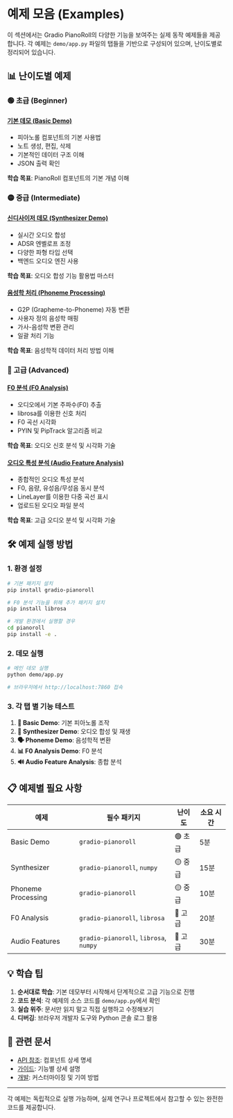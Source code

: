 # 예제 모음 (Examples)

이 섹션에서는 Gradio PianoRoll의 다양한 기능을 보여주는 실제 동작 예제들을 제공합니다.
각 예제는 `demo/app.py` 파일의 탭들을 기반으로 구성되어 있으며, 난이도별로 정리되어 있습니다.

## 📊 난이도별 예제

### 🟢 초급 (Beginner)

#### [기본 데모 (Basic Demo)](basic-usage.md)
- 피아노롤 컴포넌트의 기본 사용법
- 노트 생성, 편집, 삭제
- 기본적인 데이터 구조 이해
- JSON 출력 확인

**학습 목표**: PianoRoll 컴포넌트의 기본 개념 이해

### 🟡 중급 (Intermediate)

#### [신디사이저 데모 (Synthesizer Demo)](synthesizer.md)
- 실시간 오디오 합성
- ADSR 엔벨로프 조정
- 다양한 파형 타입 선택
- 백엔드 오디오 엔진 사용

**학습 목표**: 오디오 합성 기능 활용법 마스터

#### [음성학 처리 (Phoneme Processing)](phoneme-processing.md)
- G2P (Grapheme-to-Phoneme) 자동 변환
- 사용자 정의 음성학 매핑
- 가사-음성학 변환 관리
- 일괄 처리 기능

**학습 목표**: 음성학적 데이터 처리 방법 이해

### 🔴 고급 (Advanced)

#### [F0 분석 (F0 Analysis)](f0-analysis.md)
- 오디오에서 기본 주파수(F0) 추출
- librosa를 이용한 신호 처리
- F0 곡선 시각화
- PYIN 및 PipTrack 알고리즘 비교

**학습 목표**: 오디오 신호 분석 및 시각화 기술

#### [오디오 특성 분석 (Audio Feature Analysis)](audio-features.md)
- 종합적인 오디오 특성 분석
- F0, 음량, 유성음/무성음 동시 분석
- LineLayer를 이용한 다중 곡선 표시
- 업로드된 오디오 파일 분석

**학습 목표**: 고급 오디오 분석 및 시각화 기술

## 🛠️ 예제 실행 방법

### 1. 환경 설정

```bash
# 기본 패키지 설치
pip install gradio-pianoroll

# F0 분석 기능을 위해 추가 패키지 설치
pip install librosa

# 개발 환경에서 실행할 경우
cd pianoroll
pip install -e .
```

### 2. 데모 실행

```bash
# 메인 데모 실행
python demo/app.py

# 브라우저에서 http://localhost:7860 접속
```

### 3. 각 탭 별 기능 테스트

1. **🎼 Basic Demo**: 기본 피아노롤 조작
2. **🎵 Synthesizer Demo**: 오디오 합성 및 재생
3. **🗣️ Phoneme Demo**: 음성학적 변환
4. **📊 F0 Analysis Demo**: F0 분석
5. **🔊 Audio Feature Analysis**: 종합 분석

## 📋 예제별 필요 사항

| 예제 | 필수 패키지 | 난이도 | 소요 시간 |
|------|------------|--------|----------|
| Basic Demo | `gradio-pianoroll` | 🟢 초급 | 5분 |
| Synthesizer | `gradio-pianoroll`, `numpy` | 🟡 중급 | 15분 |
| Phoneme Processing | `gradio-pianoroll` | 🟡 중급 | 10분 |
| F0 Analysis | `gradio-pianoroll`, `librosa` | 🔴 고급 | 20분 |
| Audio Features | `gradio-pianoroll`, `librosa`, `numpy` | 🔴 고급 | 30분 |

## 💡 학습 팁

1. **순서대로 학습**: 기본 데모부터 시작해서 단계적으로 고급 기능으로 진행
2. **코드 분석**: 각 예제의 소스 코드를 `demo/app.py`에서 확인
3. **실습 위주**: 문서만 읽지 말고 직접 실행하고 수정해보기
4. **디버깅**: 브라우저 개발자 도구와 Python 콘솔 로그 활용

## 🔗 관련 문서

- [API 참조](../api/components.md): 컴포넌트 상세 명세
- [가이드](../guides/): 기능별 상세 설명
- [개발](../development/): 커스터마이징 및 기여 방법

---

각 예제는 독립적으로 실행 가능하며, 실제 연구나 프로젝트에서 참고할 수 있는 완전한 코드를 제공합니다.